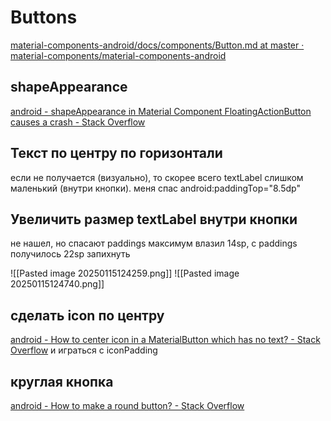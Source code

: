 # Buttons
[material-components-android/docs/components/Button.md at master · material-components/material-components-android](https://github.com/material-components/material-components-android/blob/master/docs/components/Button.md)
## shapeAppearance
[android - shapeAppearance in Material Component FloatingActionButton causes a crash - Stack Overflow](https://stackoverflow.com/questions/58225921/shapeappearance-in-material-component-floatingactionbutton-causes-a-crash)
## Текст по центру по горизонтали
если не получается (визуально), то скорее всего textLabel слишком маленький (внутри кнопки). меня спас android:paddingTop="8.5dp"
## Увеличить размер textLabel внутри кнопки
не нашел, но спасают paddings
максимум влазил 14sp, с paddings получилось 22sp запихнуть

![[Pasted image 20250115124259.png]]
![[Pasted image 20250115124740.png]]
## сделать icon по центру
[android - How to center icon in a MaterialButton which has no text? - Stack Overflow](https://stackoverflow.com/questions/54713087/how-to-center-icon-in-a-materialbutton-which-has-no-text)
и играться с iconPadding
## круглая кнопка
[android - How to make a round button? - Stack Overflow](https://stackoverflow.com/questions/10266595/how-to-make-a-round-button)